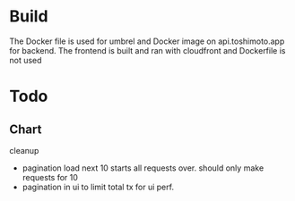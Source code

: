 # Build

The Docker file is used for umbrel and Docker image on api.toshimoto.app for backend.
The frontend is built and ran with cloudfront and Dockerfile is not used

# Todo

## Chart

cleanup

- pagination load next 10 starts all requests over. should only make requests for 10
- pagination in ui to limit total tx for ui perf.
